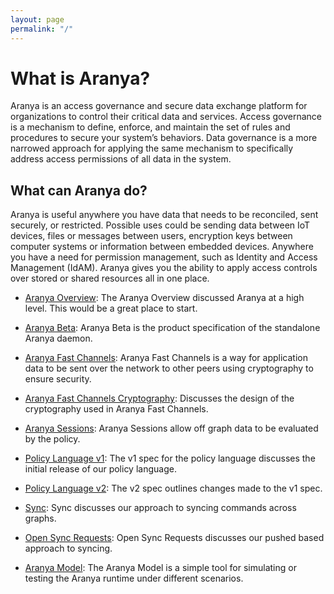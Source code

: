 ```yaml
---
layout: page
permalink: "/"
---
```


# What is Aranya?
Aranya is an access governance and secure data exchange platform for organizations to control their critical data and services. Access governance is a mechanism to define, enforce, and maintain the set of rules and procedures to secure your system’s behaviors. Data governance is a more narrowed approach for applying the same mechanism to specifically address access permissions of all data in the system.

## What can Aranya do?
Aranya is useful anywhere you have data that needs to be reconciled, sent securely, or restricted. Possible uses could be sending data between IoT devices, files or messages between users, encryption keys between computer systems or information between embedded devices. Anywhere you have a need for permission management, such as Identity and Access Management (IdAM). Aranya gives you the ability to apply access controls over stored or shared resources all in one place.

- [Aranya Overview](/overview): The Aranya Overview discussed Aranya at a high level. This would be a great place to start.

- [Aranya Beta](/aranya-beta): Aranya Beta is the product specification of the standalone Aranya daemon.

- [Aranya Fast Channels](/afc): Aranya Fast Channels is a way for application data to be sent over the network to other peers using cryptography to ensure security.

- [Aranya Fast Channels Cryptography](/afc-cryptography): Discusses the design of the cryptography used in Aranya Fast Channels.

- [Aranya Sessions](/aranya-sessions): Aranya Sessions allow off graph data to be evaluated by the policy.

- [Policy Language v1](/policy-language-v1): The v1 spec for the policy language discusses the initial release of our policy language.

- [Policy Language v2](/policy-language-v2): The v2 spec outlines changes made to the v1 spec.

- [Sync](/sync): Sync discusses our approach to syncing commands across graphs.

- [Open Sync Requests](/open-sync-requests): Open Sync Requests discusses our pushed based approach to syncing.

- [Aranya Model](/aranya-model): The Aranya Model is a simple tool for simulating or testing the Aranya runtime under different scenarios.
